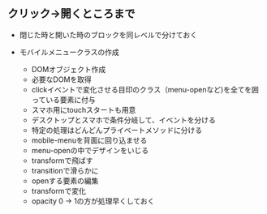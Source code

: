 ## クリック→開くところまで
- 閉じた時と開いた時のブロックを同レベルで分けておく

- モバイルメニュークラスの作成
  - DOMオブジェクト作成
  - 必要なDOMを取得
  - clickイベントで変化させる目印のクラス（menu-openなど)を全てを囲っている要素に付与
  - スマホ用にtouchスタートも用意
  - デスクトップとスマホで条件分岐して、イベントを分ける
  - 特定の処理はどんどんプライベートメソッドに分ける
  - mobile-menuを背面に回り込ませる
  - menu-openの中でデザインをいじる
  - transformで飛ばす
  - transitionで滑らかに
  - openする要素の編集
  - transformで変化
  - opacity 0 -> 1の方が処理早くしておく
